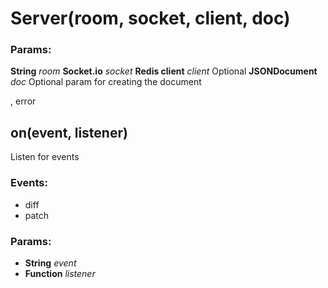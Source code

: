 

<!-- Start src/server.js -->

# Server(room, socket, client, doc)

### Params:

**String** *room*
**Socket.io** *socket* 
**Redis client** *client* Optional
**JSONDocument** *doc* Optional param for creating the document

, error

## on(event, listener)

Listen for events

### Events:

* diff
* patch

### Params:

* **String** *event* 
* **Function** *listener* 

<!-- End src/server.js -->


